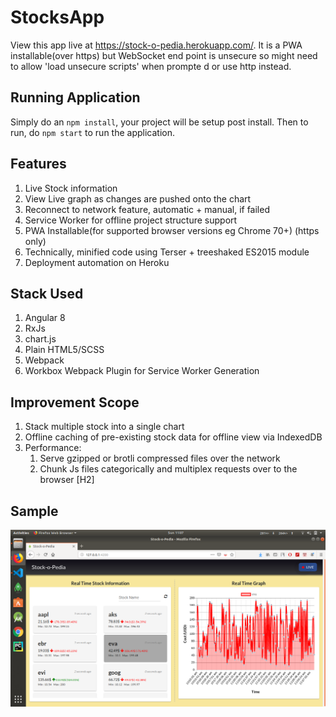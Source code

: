 # StocksApp
View this app live at https://stock-o-pedia.herokuapp.com/.
It is a PWA installable(over https) but WebSocket end point is unsecure so might need to allow 'load unsecure scripts' when prompte d or use http instead.
## Running Application
Simply do an `npm install`, your project will be setup post install. Then to run, do `npm start` to run the application.

## Features
1. Live Stock information 
2. View Live graph as changes are pushed onto the chart
2. Reconnect to network feature, automatic + manual, if failed
3. Service Worker for offline project structure support
4. PWA Installable(for supported browser versions eg Chrome 70+) (https only)
6. Technically, minified code using Terser + treeshaked ES2015 module
7. Deployment automation on Heroku

## Stack Used
1. Angular 8
2. RxJs
3. chart.js
4. Plain HTML5/SCSS
5. Webpack
6. Workbox Webpack Plugin for Service Worker Generation

## Improvement Scope
1. Stack multiple stock into a single chart
2. Offline caching of pre-existing stock data for offline view via IndexedDB
3. Performance: 
    1. Serve gzipped or brotli compressed files over the network
    2. Chunk Js files categorically and multiplex requests over to the browser [H2]
 
## Sample
![Sample Image](sample-v2.png)
